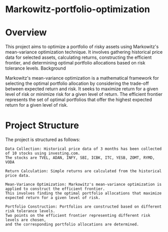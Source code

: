 # Markowitz-portfolio-optimization
# Overview
This project aims to optimize a portfolio of risky assets using Markowitz's mean-variance optimization technique. It involves gathering historical price data for selected assets, calculating returns, constructing the efficient frontier, and determining optimal portfolio allocations based on risk tolerance levels. Background

Markowitz's mean-variance optimization is a mathematical framework for selecting the optimal portfolio allocation by considering the trade-off between expected return and risk. It seeks to maximize return for a given level of risk or minimize risk for a given level of return. The efficient frontier represents the set of optimal portfolios that offer the highest expected return for a given level of risk.
# Project Structure
The project is structured as follows:

    Data Collection: Historical price data of 3 months has been collected of 10 stocks using investing.com. 
    The stocks are TVEL, ADAN, INFY, SBI, ICBK, ITC, YESB, ZOMT, RYMD, VODA

    Return Calculation: Simple returns are calculated from the historical price data.

    Mean-Variance Optimization: Markowitz's mean-variance optimization is applied to construct the efficient frontier. 
    This involves finding the optimal portfolio allocations that maximize expected return for a given level of risk.

    Portfolio Construction: Portfolios are constructed based on different risk tolerance levels. 
    Two points on the efficient frontier representing different risk levels are chosen, 
    and the corresponding portfolio allocations are determined.
